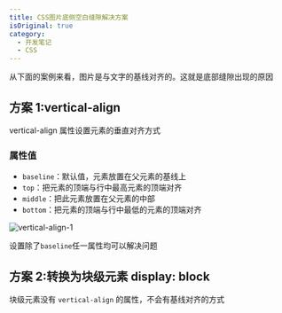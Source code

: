 ```yaml
---
title: CSS图片底侧空白缝隙解决方案
isOriginal: true
category:
  - 开发笔记
  - CSS
---
```


从下面的案例来看，图片是与文字的基线对齐的。这就是底部缝隙出现的原因
<CodePen
  link="https://codepen.io/zhangfanhang/pen/BaVjLJg"
  :theme="$isDarkMode? 'dark': 'light'"
/>

## 方案 1:vertical-align

vertical-align 属性设置元素的垂直对齐方式

### 属性值

- `baseline`：默认值，元素放置在父元素的基线上
- `top`：把元素的顶端与行中最高元素的顶端对齐
- `middle`：把此元素放置在父元素的中部
- `bottom`：把元素的顶端与行中最低的元素的顶端对齐

![vertical-align-1](https://zfh-nanjing-bucket.oss-cn-nanjing.aliyuncs.com/blog-images/vertical-align-1.png)

设置除了`baseline`任一属性均可以解决问题

## 方案 2:转换为块级元素 display: block

块级元素没有 `vertical-align` 的属性，不会有基线对齐的方式
